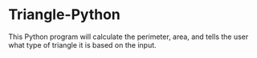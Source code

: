 # Triangle-Python
This Python program will calculate the perimeter, area, and tells the user what type of triangle it is based on the input.
